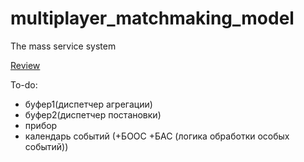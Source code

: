 # multiplayer_matchmaking_model
 The mass service system

[Review](https://branch-ranunculus-cb1.notion.site/32ec9e78697d4d1dbcea7e77f27c1a49)


To-do:
- буфер1(диспетчер агрегации)
- буфер2(диспетчер постановки)
- прибор
- календарь событий (+БООС +БАС (логика обработки особых событий))
